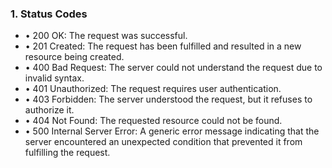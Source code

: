 ### 1. Status Codes
-	• 200 OK: 
		The request was successful.
-	• 201 Created: 
		The request has been fulfilled and resulted in a new resource being created.
-	• 400 Bad Request: 
		The server could not understand the request due to invalid syntax.
-	• 401 Unauthorized: 
		The request requires user authentication.
-	• 403 Forbidden: 
		The server understood the request, but it refuses to authorize it.
-	• 404 Not Found: 
		The requested resource could not be found.
-	• 500 Internal Server Error: 
        A generic error message indicating that the server encountered an unexpected condition that prevented it from fulfilling the request.